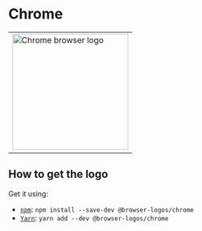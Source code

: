 Chrome
======

<!-- markdownlint-disable line-length no-inline-html -->
<table>
    <tr height=240>
        <td>
            <a href="https://github.com/alrra/browser-logos/tree/b9dbb88a5cbecac2809b34f903eff855a28cf56e/src/chrome">
                <img width=230 src="https://raw.githubusercontent.com/alrra/browser-logos/b9dbb88a5cbecac2809b34f903eff855a28cf56e/src/chrome/chrome.svg?sanitize=true" alt="Chrome browser logo">
            </a>
        </td>
    </tr>
</table>
<!-- markdownlint-enable line-length no-inline-html -->

How to get the logo
-------------------

Get it using:

* [`npm`][npm]: `npm install --save-dev @browser-logos/chrome`
* [`Yarn`][yarn]: `yarn add --dev @browser-logos/chrome`

<!-- Link labels: -->

[npm]: https://www.npmjs.com/
[yarn]: https://yarnpkg.com/
